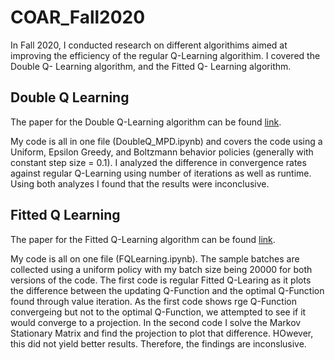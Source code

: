 # COAR_Fall2020

In Fall 2020, I conducted research on different algorithims aimed at improving the efficiency of the regular Q-Learning algorithim. I covered the Double Q- Learning algorithm, and the Fitted Q- Learning algorithm. 

## Double Q Learning

The paper for the Double Q-Learning algorithm can be found [link](https://papers.nips.cc/paper/2010/file/091d584fced301b442654dd8c23b3fc9-Paper.pdf "here"). 

My code is all in one file (DoubleQ_MPD.ipynb) and covers the code using a Uniform, Epsilon Greedy, and Boltzmann behavior policies (generally with constant step size = 0.1). I analyzed the difference in convergence rates against regular Q-Learning using number of iterations as well as runtime. Using both analyzes I found that the results were inconclusive. 

## Fitted Q Learning
The paper for the Fitted Q-Learning algorithm can be found [link](https://www.jmlr.org/papers/volume6/ernst05a/ernst05a.pdf "here").

My code is all on one file (FQLearning.ipynb). The sample batches are collected using a uniform policy with my batch size being 20000 for both versions of the code. The first code is regular Fitted Q-Learing as it plots the difference between the updating Q-Function and the optimal Q-Function found through value iteration. As the first code shows rge Q-Function convergeing but not to the optimal Q-Function, we attempted to see if it would converge to a projection. In the second code I solve the Markov Stationary Matrix and find the projection to plot that difference. HOwever, this did not yield better results. Therefore, the findings are inconslusive. 

